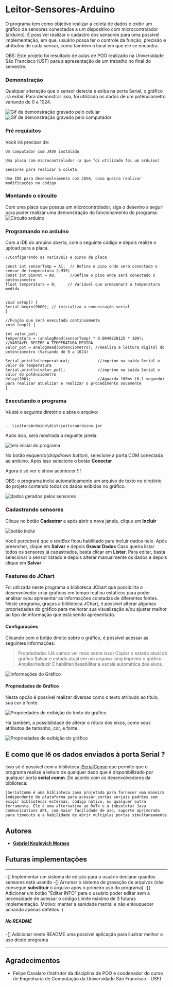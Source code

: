 # Leitor-Sensores-Arduino 
O programa tem como objetivo realizar a coleta de dados e exibir um gráfico de sensores conectados a um dispositivo com microcontrolador (arduino).
É possível realizar o cadastro dos sensores para uma possível implementação, em que, usuário possa ter o controle da função, precisão e atributos de cada sensor, como também o local em que ele se encontra.

OBS: Este projeto foi resultado de aulas de POO realizado na Universidade São Francisco (USF) para a apresentação de um trabalho no final do semestre. 



### Demonstração
Qualquer alteração que o sensor detecte e exiba na porta Serial, o gráfico irá exibir.
Para demonstrar isso, foi utilizado os dados de um potênciometro variando de 0 a 1024.

![Gif de demonstração gravado pelo celular](https://github.com/gabrielkmoraes/Leitor-Sensores-Arduino/blob/master/material/GIf%20-%20Grafico%20celular.gif)
![Gif de demonstração gravado pelo computador](https://github.com/gabrielkmoraes/Leitor-Sensores-Arduino/blob/master/material/GIf%20-%20Grafico.gif)

### Pré requisitos

Você irá precisar de:

```
Um computador com JAVA instalado
```

```
Uma placa com microcontrolador (a que foi utilizado foi um arduino)
```

```
Sensores para realizar a coleta
```

```
Uma IDE para desenvolvimento com JAVA, caso queira realizar modificações no código
```
### Montando o circuito
Com uma placa que possua um microcontrolador, siga o desenho a seguir para poder realizar uma demonstração do funcionamento do programa:
![Circuito arduino](https://github.com/gabrielkmoraes/Leitor-Sensores-Arduino/blob/master/material/Foto%20-%20Circuito.png)

### Programando no arduino
Com a IDE do arduino aberta, cole o seguinte código e depois realize o upload para a placa.
```
//Configurando as variavéis e pinos da placa
 
const int sensorTemp = A1;  // Define o pino onde será conectado o sensor de temperatura (LM35)
const int pinPot = A0;      //Define o pino onde será conectado o potênciometro
float temperatura = 0;     // Variável que armazenará a temperatura medida
 

void setup() {
Serial.begin(9600); // inicializa a comunicação serial
}
 
//Função que será executada continuamente
void loop() {

int valor_pot; 
temperatura = (analogRead(sensorTemp) * 0.0048828125 * 100); //VARIÁVEL RECEBE A TEMPERATURA MEDIDA
valor_pot = analogRead(potenciometro); //Realiza a leitura digital do potenciometro (Variando de 0 a 1024)

Serial.println(temperatura);            //imprime na saída Serial o valor de temperatura
Serial.println(valor_pot);              //imprime na saída Serial o valor do potênciometro
delay(100);                             //Aguarda 100ms (0.1 segundo) para realizar atualizar e realizar o procedimento novamente
}

```

### Executando o programa

Vá até o seguinte diretório e abra o arquivo:
```

...\LeituraArduino\dist\LeituraArduino.jar

```
Após isso, será mostrada a seguinte janela:


![tela inicial do programa](https://github.com/gabrielkmoraes/Leitor-Sensores-Arduino/blob/master/material/Tela%20inicial%20-%20Programa.png)


No botão esquerdo(*dropdrown button*), selecione a porta COM conectada ao arduino.
Após isso selecione o botão **Conectar**


Agora é só ver o show acontecer !!!

OBS: o programa inclui automaticamente um arquivo de texto no diretório do projeto contendo todos os dados exibidos no gráfico.

![dados gerados pelos sensores](https://github.com/gabrielkmoraes/Leitor-Sensores-Arduino/blob/master/material/print%20-%20dados%20txt.png)

### Cadastrando sensores

Clique no botão **Cadastrar** e após abrir a nova janela, clique em **Incluir**

![botão inclui](https://github.com/gabrielkmoraes/Leitor-Sensores-Arduino/blob/master/material/Cadastrar%20sensor.png)

Você perceberá que o *textBox* ficou habilitado para incluir dados nele. Após preencher, clique em **Salvar** e depois **Gravar Dados**
Caso queira listar todos os sensores já cadastrados, basta clicar em **Listar**.
Para editar, basta selecionar o sensor listado e depois alterar manualmente os dados e depois clique em **Salvar**



### Features do JChart

Foi utilizada neste programa a biblioteca JChart que possibilita o desenvolvedor criar gráficos em tempo real ou estáticos para poder analisar e/ou apresentar as informações coletadas de diferentes fontes.
Neste programa, graças a biblioteca JChart, é possivel alterar algumas propriedades do gráfico para melhorar sua visualização e/ou ajustar melhor ao tipo de informação que está sendo apresentado.

#### Configurações
Clicando com o botão direito sobre o gráfico, é possível acessar as seguintes informações:
> Propriedades (Já vamos ver mais sobre isso)
> Copiar o estado atual do gráfico
> Salvar o estado atual em um arquivo .png
> Imprimir o gráfico 
> Ampliar/reduzir
> E habilitar/desabilitar a escala automática dos eixos.

![Informações do Gráfico](https://github.com/gabrielkmoraes/Leitor-Sensores-Arduino/blob/master/material/OP%20Propriedades%20-%20grafico.png)

#### Propriedades do Gráfico
Nesta opção é possivel realizar diversas como o texto atribudo ao título, sua cor e fonte.

![Propriedades de exibição do texto do gráfico](https://github.com/gabrielkmoraes/Leitor-Sensores-Arduino/blob/master/material/Propriedades%20-%20Grafico.png)

Há também, a possibilidade de alterar o rótulo dos eixos, como seus atributos de tamanho, cor, e fonte.

![Propriedades de exibição do gráfico](https://github.com/gabrielkmoraes/Leitor-Sensores-Arduino/blob/master/material/Propriedades%20-%20Grafico%20EScala.png)


## E como que lê os dados enviados à porta Serial ?

Isso só é possível com a biblioteca [jSerialComm](https://fazecast.github.io/jSerialComm/) que permite que o programa realize a leitura de qualquer dado que é disponibilizado por qualquer porta **serial comm**.
De acordo com os desenvolvedores da biblioteca:

```
jSerialComm é uma biblioteca Java projetada para fornecer uma maneira independente de plataforma para acessar portas seriais padrões sem exigir bibliotecas externas, código nativo, ou qualquer outra ferramenta. Ele é uma alternativa ao RxTx e à (obsoleta) Java Communications API, com maior facilidade de uso, suporte aprimorado para timeouts e a habilidade de abrir multiplas portas simultaneamente

```
## Autores

* [**Gabriel Keglevich Moraes**](https://github.com/gabrielkmoraes)


## Futuras implementações
---------------------------------------------------------------------------------------------------------------------------------------------------------------------------------

-[] Implementar um sistema de edição para o usuário declarar quantos sensores está usando
-[] Arrumar o sistema de gravação de arquivos (não consegue **substituir** o arquivo após o primeiro uso do programa)
-[] Adicionar um botão "Editar INFO" para o usuário poder editar sem a necessidade de acessar o código
Limite máximo de 3 futuras implementação. Motivo: manter a sanidade mental e não enlouquecer achando apenas defeitos :)
##### No README
-[] Adicionar neste README uma possível aplicação para ilustrar melhor o uso deste programa

---------------------------------------------------------------------------------------------------------------------------------------------------------------------------------
## Agradecimentos

* Felipe Cavalaro (Instrutor da disciplina de POO e coodenador do curso de Engenharia de Computação da Universidade São Francisco - USF)

